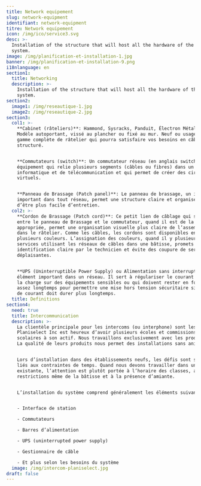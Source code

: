 ```yaml
---
title: Network equipement
slug: network-equipment
identifiant: network-equipment
titre: Network equipement
icon: /img/ico/service3.svg
desc: >-
  Installation of the structure that will host all the hardware of the network
  system.
image: /img/planification-et-installation-1.jpg
banner: /img/planification-et-installation-9.png
i18nlanguage: en
section1:
  title: Networking
  description: >-
    Installation of the structure that will host all the hardware of the network
    system.
section2:
  image1: /img/reseautique-1.jpg
  image2: /img/reseautique-2.jpg
section3:
  col1: >-
    **Cabinet (râteliers)**: Hammond, Sysracks, Panduit, Électron Métal et plus.
    Modèle autoportant, vissé au plancher ou fixé au mur. Neuf ou usagé. Une
    gamme complète de râtelier qui pourra satisfaire vos besoins en câblage
    structuré.


    **Commutateurs (switch)**: Un commutateur réseau (en anglais switch), est un
    équipement qui relie plusieurs segments (câbles ou fibres) dans un réseau
    informatique et de télécommunication et qui permet de créer des circuits
    virtuels.


    **Panneau de Brassage (Patch panel)**: Le panneau de brassage, un item
    important dans tout réseau, permet une structure claire et organisée en plus
    d’être plus facile d’entretien.
  col2: >-
    **Cordon de Brassage (Patch cord)**: Ce petit lien de câblage qui se situe
    entre le panneau de Brassage et le commutateur, quand il est de la longueur
    appropriée, permet une organisation visuelle plus claire de l’assemblage
    dans le râtelier. Comme les câbles, les cordons sont disponibles en
    plusieurs couleurs. L’assignation des couleurs, quand il y plusieurs
    services utilisant les réseaux de câbles dans une bâtisse, promets une
    identification claire par le technicien et évite des coupure de services
    déplaisantes.


    **UPS (Uninterruptible Power Supply) ou Alimentation sans interruption**: Un
    élément important dans un réseau. Il sert à régulariser le courant et garder
    la charge sur des équipements sensibles ou qui doivent rester en fonction
    assez longtemps pour permettre une mise hors tension sécuritaire si la panne
    de courant doit durer plus longtemps. 
  title: Definitions
section4:
  need: true
  title: Intercommunication
  description: >-
    La clientèle principale pour les intercoms (ou interphone) sont les écoles.
    Planiselect Inc est heureux d’avoir plusieurs écoles et commissions
    scolaires à son actif. Nous travaillons exclusivement avec les produits TOA.
    La qualité de leurs produits nous permet des installations sans anicroches.


    Lors d’installation dans des établissements neufs, les défis sont surtout
    liés aux contraintes de temps. Quand nous devons travailler dans une école
    existante, l’attention est plutôt portée à l’horaire des classes, aux
    restrictions même de la bâtisse et à la présence d’amiante. 


    L’installation du système comprend généralement les éléments suivants:


    - Interface de station

    - Commutateurs 

    - Barres d’alimentation

    - UPS (uninterrupted power supply)

    - Gestionnaire de câble

    - Et plus selon les besoins du système
  image: /img/intercom-planiselect.jpg
draft: false
---
```


